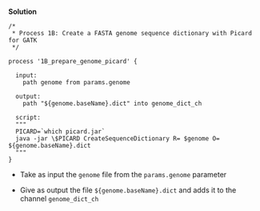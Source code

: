 <div class="formalpara-title">

**Solution**

</div>

``` nextflow
/*
 * Process 1B: Create a FASTA genome sequence dictionary with Picard for GATK
 */

process '1B_prepare_genome_picard' {

  input:
    path genome from params.genome 

  output:
    path "${genome.baseName}.dict" into genome_dict_ch 

  script:
  """
  PICARD=`which picard.jar`
  java -jar \$PICARD CreateSequenceDictionary R= $genome O= ${genome.baseName}.dict
  """
}
```

- Take as input the `genome` file from the `params.genome` parameter

- Give as output the file `${genome.baseName}.dict` and adds it to the channel `genome_dict_ch`
